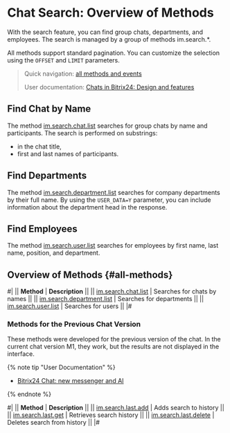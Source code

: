 # Chat Search: Overview of Methods

With the search feature, you can find group chats, departments, and employees. The search is managed by a group of methods im.search.*.

All methods support standard pagination. You can customize the selection using the `OFFSET` and `LIMIT` parameters.

> Quick navigation: [all methods and events](#all-methods) 
> 
> User documentation: [Chats in Bitrix24: Design and features](https://helpdesk.bitrix24.com/open/21924784/)

## Find Chat by Name

The method [im.search.chat.list](./im-search-chat-list.md) searches for group chats by name and participants. The search is performed on substrings:
-  in the chat title,
-  first and last names of participants.

## Find Departments

The method [im.search.department.list](./im-search-department-list.md) searches for company departments by their full name. By using the `USER_DATA=Y` parameter, you can include information about the department head in the response.

## Find Employees

The method [im.search.user.list](./im-search-user-list.md) searches for employees by first name, last name, position, and department.

## Overview of Methods {#all-methods}

#|
|| **Method** | **Description** ||
|| [im.search.chat.list](./im-search-chat-list.md) | Searches for chats by names ||
|| [im.search.department.list](./im-search-department-list.md) | Searches for departments ||
|| [im.search.user.list](./im-search-user-list.md) | Searches for users ||
|#

### Methods for the Previous Chat Version

These methods were developed for the previous version of the chat. In the current chat version M1, they work, but the results are not displayed in the interface.

{% note tip "User Documentation" %}

- [Bitrix24 Chat: new messenger and AI](https://helpdesk.bitrix24.com/open/19246004/)

{% endnote %}

#|
|| **Method** | **Description** ||
|| [im.search.last.add](./im-search-last-add.md) | Adds search to history ||
|| [im.search.last.get](./im-search-last-get.md) | Retrieves search history ||
|| [im.search.last.delete](./im-search-last-delete.md) | Deletes search from history ||
|#
